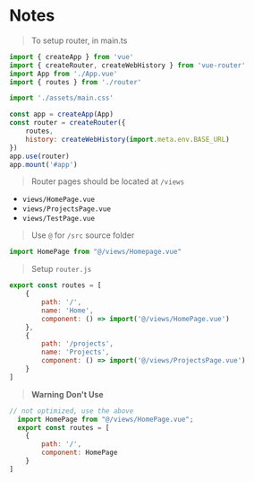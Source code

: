 # Notes

> To setup router, in main.ts

```js
import { createApp } from 'vue'
import { createRouter, createWebHistory } from 'vue-router'
import App from './App.vue'
import { routes } from './router'

import './assets/main.css'

const app = createApp(App)
const router = createRouter({
    routes,
    history: createWebHistory(import.meta.env.BASE_URL)
})
app.use(router)
app.mount('#app')
```

> Router pages should be located at `/views`
- `views/HomePage.vue`
- `views/ProjectsPage.vue`
- `views/TestPage.vue`

> Use `@` for `/src` source folder

```js
import HomePage from "@/views/Homepage.vue"
```

> Setup `router.js`

```js
export const routes = [
    {
        path: '/',
        name: 'Home',
        component: () => import('@/views/HomePage.vue')
    },
    {
        path: '/projects',
        name: 'Projects',
        component: () => import('@/views/ProjectsPage.vue')
    }
]
```

> **Warning**
> **Don't Use**
```js
// not optimized, use the above
  import HomePage from "@/views/HomePage.vue";
  export const routes = [
    {
        path: '/',
        component: HomePage
    }
]
```
